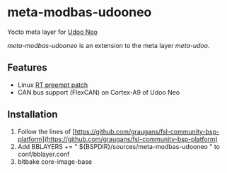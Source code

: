 # meta-modbas-udooneo
Yocto meta layer for [Udoo Neo](http://www.udoo.org/udoo-neo/)

*meta-modbas-udooneo* is an extension to the meta layer *meta-udoo*.

## Features
* Linux [RT preempt patch](https://rt.wiki.kernel.org/index.php/Main_Page)
* CAN bus support (FlexCAN) on Cortex-A9 of Udoo Neo 

## Installation
1. Follow the lines of [https://github.com/graugans/fsl-community-bsp-platform](https://github.com/graugans/fsl-community-bsp-platform)
2. Add
    BBLAYERS += " ${BSPDIR}/sources/meta-modbas-udooneo "
   to conf/bblayer.conf
3. bitbake core-image-base
